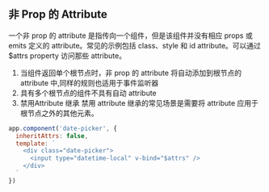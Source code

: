 ## 非 Prop 的 Attribute
一个非 prop 的 attribute 是指传向一个组件，但是该组件并没有相应 props 或 emits 定义的 attribute。常见的示例包括 class、style 和 id attribute。可以通过 $attrs property 访问那些 attribute。
1. 当组件返回单个根节点时，非 prop 的 attribute 将自动添加到根节点的 attribute 中,同样的规则也适用于事件监听器
2. 具有多个根节点的组件不具有自动 attribute
3. 禁用Attribute 继承
   禁用 attribute 继承的常见场景是需要将 attribute 应用于根节点之外的其他元素。
```js
app.component('date-picker', {
  inheritAttrs: false,
  template: `
    <div class="date-picker">
      <input type="datetime-local" v-bind="$attrs" />
    </div>
  `
})
```